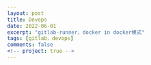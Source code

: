 ```yaml
---
layout: post
title: Devops
date: 2022-06-01
excerpt: "gitlab-runner，docker in docker模式"
tags: [gitlab，devops]
comments: false
<!-- project: true -->
---
```

